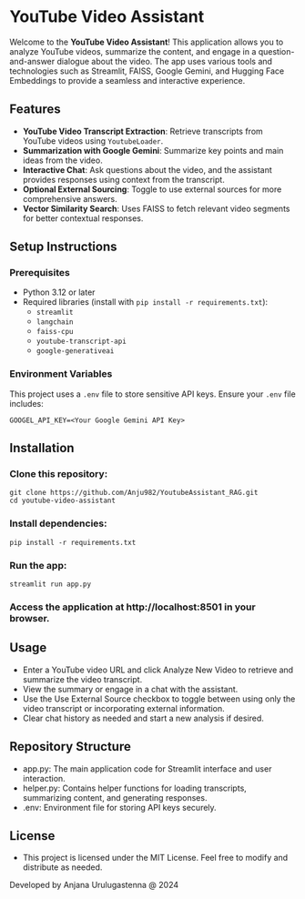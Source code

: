 # YouTube Video Assistant

Welcome to the **YouTube Video Assistant**! This application allows you to analyze YouTube videos, summarize the content, and engage in a question-and-answer dialogue about the video. The app uses various tools and technologies such as Streamlit, FAISS, Google Gemini, and Hugging Face Embeddings to provide a seamless and interactive experience.

## Features

- **YouTube Video Transcript Extraction**: Retrieve transcripts from YouTube videos using `YoutubeLoader`.
- **Summarization with Google Gemini**: Summarize key points and main ideas from the video.
- **Interactive Chat**: Ask questions about the video, and the assistant provides responses using context from the transcript.
- **Optional External Sourcing**: Toggle to use external sources for more comprehensive answers.
- **Vector Similarity Search**: Uses FAISS to fetch relevant video segments for better contextual responses.

## Setup Instructions

### Prerequisites

- Python 3.12 or later
- Required libraries (install with `pip install -r requirements.txt`):
  - `streamlit`
  - `langchain`
  - `faiss-cpu`
  - `youtube-transcript-api`
  - `google-generativeai`

### Environment Variables

This project uses a `.env` file to store sensitive API keys. Ensure your `.env` file includes:

```plaintext
GOOGEL_API_KEY=<Your Google Gemini API Key>
```
## Installation

### Clone this repository:
```plaintext
git clone https://github.com/Anju982/YoutubeAssistant_RAG.git
cd youtube-video-assistant
```

### Install dependencies:
```plaintext
pip install -r requirements.txt
```

### Run the app:

```plaintext
streamlit run app.py
```

### Access the application at http://localhost:8501 in your browser.

## Usage

- Enter a YouTube video URL and click Analyze New Video to retrieve and summarize the video transcript.
- View the summary or engage in a chat with the assistant.
- Use the Use External Source checkbox to toggle between using only the video transcript or incorporating external information.
- Clear chat history as needed and start a new analysis if desired.

## Repository Structure

- app.py: The main application code for Streamlit interface and user interaction.
- helper.py: Contains helper functions for loading transcripts, summarizing content, and generating responses.
- .env: Environment file for storing API keys securely.

## License

- This project is licensed under the MIT License. Feel free to modify and distribute as needed.

Developed by Anjana Urulugastenna @ 2024
